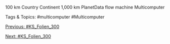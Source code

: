 
100 km Country
Continent 1,000 km
PlanetData flow machine
Multicomputer

   Tags & Topics:
   #multicomputer
   #Multicomputer

[Previous: #KS_Folien_300](KS_Folien_300.md)

[Next: #KS_Folien_300](KS_Folien_300.md)